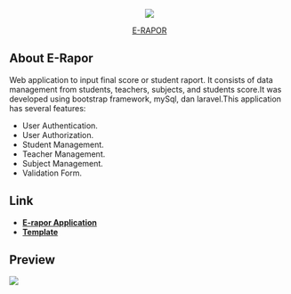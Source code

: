 <p align="center"><img src="https://drive.google.com/file/d/1-RYhiJ4FyG09ZSW0p-jo0XDE5GIAhelT/view?usp=sharing"></p>

<p align="center">
<a href="http://erapor.techmuda4.com/login">E-RAPOR</a>
</p>

## About E-Rapor

Web application to input final score or student raport. It consists of data management from students, teachers, subjects, and students score.It was developed using bootstrap framework, mySql, dan laravel.This application has several features:

- User Authentication.
- User Authorization.
- Student Management.
- Teacher Management.
- Subject Management.
- Validation Form.


## Link

- **[E-rapor Application](http://erapor.techmuda4.com/login/)**
- **[Template](https://colorlib.com/polygon/gentelella/index.html)**

## Preview

<img src="https://drive.google.com/file/d/1cuf7ClOsYc_WosqP2SW9eF2lpp5szgGq/view?usp=sharing"/> 
